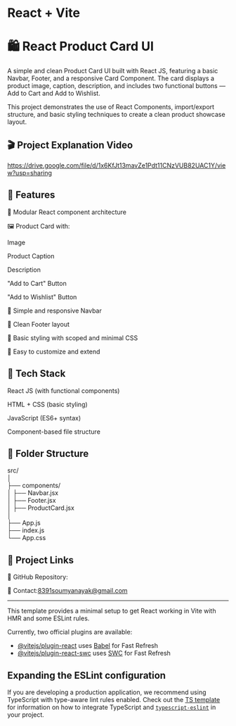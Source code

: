 # React + Vite


<h1>🛍️ React Product Card UI</h1>
A simple and clean Product Card UI built with React JS, featuring a basic Navbar, Footer, and a responsive Card Component. The card displays a product image, caption, description, and includes two functional buttons — Add to Cart and Add to Wishlist.

This project demonstrates the use of React Components, import/export structure, and basic styling techniques to create a clean product showcase layout.
<h2>🎬 Project Explanation Video</h2>

https://drive.google.com/file/d/1x6KfJt13mavZe1Pdt11CNzVUB82UAC1Y/view?usp=sharing

<h2>📸 Features</h2>
🧩 Modular React component architecture<br>

🖼️ Product Card with:<br>

Image<br>

Product Caption<br>

Description<br>

"Add to Cart" Button<br>

"Add to Wishlist" Button<br>

🧭 Simple and responsive Navbar<br>

📩 Clean Footer layout<br>

🎨 Basic styling with scoped and minimal CSS<br>

🚀 Easy to customize and extend

<h2>🔧 Tech Stack</h2>
React JS (with functional components)<br>

HTML + CSS (basic styling)<br>

JavaScript (ES6+ syntax)<br>

Component-based file structure

<h2>📁 Folder Structure</h2>
src/<br>
│<br>
├── components/<br>
│   ├── Navbar.jsx<br>
│   ├── Footer.jsx<br>
│   ├── ProductCard.jsx<br>
│<br>
├── App.js<br>
├── index.js<br>
└── App.css



<h2>🔗 Project Links</h2>
📂 GitHub Repository: 

📧 Contact:8391soumyanayak@gmail.com

<hr>

This template provides a minimal setup to get React working in Vite with HMR and some ESLint rules.

Currently, two official plugins are available:

- [@vitejs/plugin-react](https://github.com/vitejs/vite-plugin-react/blob/main/packages/plugin-react) uses [Babel](https://babeljs.io/) for Fast Refresh
- [@vitejs/plugin-react-swc](https://github.com/vitejs/vite-plugin-react/blob/main/packages/plugin-react-swc) uses [SWC](https://swc.rs/) for Fast Refresh

## Expanding the ESLint configuration

If you are developing a production application, we recommend using TypeScript with type-aware lint rules enabled. Check out the [TS template](https://github.com/vitejs/vite/tree/main/packages/create-vite/template-react-ts) for information on how to integrate TypeScript and [`typescript-eslint`](https://typescript-eslint.io) in your project.


